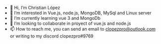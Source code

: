 - 👋 Hi, I’m Christian López
- 👀 I’m interested in Vue.js, node.js, MongoDB, MySql and Linux server
- 🌱 I’m currently learning vue 3 and MongoDb
- 💞️ I’m looking to collaborate in proyect of vue.js and node.js
- 📫 How to reach me, you can send an email to clopezpro@outlook.com or writing to my discord  clopezpro#9769

